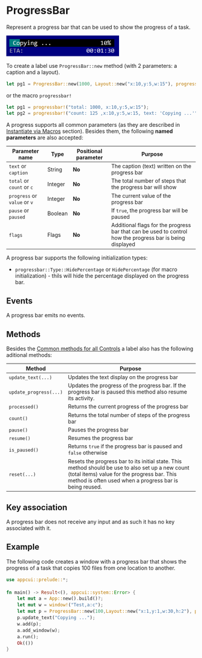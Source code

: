 # ProgressBar

Represent a progress bar that can be used to show the progress of a task.

<img src="img/progressbar.png" width=300/>

To create a label use `ProgressBar::new` method (with 2 parameters: a caption and a layout).
```rs
let pg1 = ProgressBar::new(1000, Layout::new("x:10,y:5,w:15"), progressbar::Flags::None);
```
or the macro `progressbar!`
```rs
let pg1 = progressbar!("total: 1000, x:10,y:5,w:15");
let pg2 = progressbar!("count: 125 ,x:10,y:5,w:15, text: 'Copying ...'");
```

A progress supports all common parameters (as they are described in [Instantiate via Macros](../instantiate_via_macros.md) section). Besides them, the following **named parameters** are also accepted:

| Parameter name               | Type    | Positional parameter | Purpose                                                                                                   |
| ---------------------------- | ------- | -------------------- | --------------------------------------------------------------------------------------------------------- |
| `text` or `caption`          | String  | **No**               | The caption (text) written on the progress bar                                                            |
| `total` or `count` or `c`    | Integer | **No**               | The total number of steps that the progress bar will show                                                 |
| `progress` or `value` or `v` | Integer | **No**               | The current value of the progress bar                                                                     |
| `pause` or `paused`          | Boolean | **No**               | If `true`, the progress bar will be paused                                                                |
| `flags`                      | Flags   | **No**               | Additional flags for the progress bar that can be used to control how the progress bar is being displayed |

A progress bar supports the following initialization types:
* `progressbar::Type::HidePercentage` or `HidePercentage` (for macro initialization) - thils will hide the percentage displayed on the progress bar.


## Events
A progress bar emits no events.

## Methods

Besides the [Common methods for all Controls](../common_methods.md) a label also has the following aditional methods:

| Method                 | Purpose                                                                                                                                                                                                     |
| ---------------------- | ----------------------------------------------------------------------------------------------------------------------------------------------------------------------------------------------------------- |
| `update_text(...)`     | Updates the text display on the progress bar                                                                                                                                                                |
| `update_progress(...)` | Updates the progress of the progress bar. If the progress bar is paused this method also resume its activity.                                                                                               |
| `processed()`          | Returns the current progress of the progress bar                                                                                                                                                            |
| `count()`              | Returns the total number of steps of the progress bar                                                                                                                                                       |
| `pause()`              | Pauses the progress bar                                                                                                                                                                                     |
| `resume()`             | Resumes the progress bar                                                                                                                                                                                    |
| `is_paused()`          | Returns `true` if the progress bar is paused and `false` otherwise                                                                                                                                          |
| `reset(...)`           | Resets the progress bar to its initial state. This method should be use to also set up a new count (total items) value for the progress bar. This method is often used when a progress bar is being reused. |

## Key association

A progress bar does not receive any input and as such it has no key associated with it.

## Example

The following code creates a window with a progress bar that shows the progress of a task that copies 100 files from one location to another.
```rs
use appcui::prelude::*;

fn main() -> Result<(), appcui::system::Error> {
    let mut a = App::new().build()?;
    let mut w = window!("Test,a:c");
    let mut p = ProgressBar::new(100,Layout::new("x:1,y:1,w:30,h:2"), progressbar::Flags::None);
    p.update_text("Copying ...");
    w.add(p);
    a.add_window(w);
    a.run();
    Ok(())
}
```
